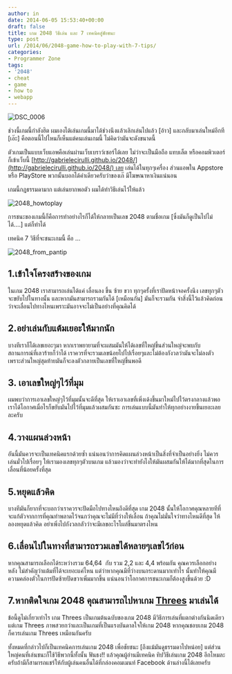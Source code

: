 ```yaml
---
author: in
date: 2014-06-05 15:53:40+00:00
draft: false
title: เกม 2048 วิธีเล่น และ 7 เทคนิคสู่ชัยชนะ
type: post
url: /2014/06/2048-game-how-to-play-with-7-tips/
categories:
- Programmer Zone
tags:
- '2048'
- cheat
- game
- how to
- webapp
---
```




![DSC_0006](https://www.cyruszhang.com/wp-content/uploads/2014/06/DSC_00061-1024x682.jpg)


ช่วงนี้เกมนี้กำลังฮิต ผมเองได้เล่นเกมนี้มาได้ช่วงนึงแล้วเลิกเล่นไปแล้ว [อ้าว] และกลับมาเล่นใหม่อีกที [เอ๊ะ] คือตอนนี้ไปไหนก็เห็นแต่คนเล่นเกมนี้ ไม่คิดว่ามันจะดังขนาดนี้

ตัวเกมเป็นแบบเว็บแอพคือเล่นผ่านเว็บเบราว์เซอร์ได้เลย ไม่ว่าจะเป็นมือถือ แทบเล็ต หรือคอมพิวเตอร์ก็เข้าเว็บนี้ [http://gabrielecirulli.github.io/2048/](http://gabrielecirulli.github.io/2048/) เลย เล่นได้ในทุกๆเครื่อง ส่วนแอพใน Appstore หรือ PlayStore พวกนั้นบอกได้คำเดียวครับว่าของเก๊ มีโฆษณาหาเงินแน่นอน


<!-- more -->


เกมนี้กฏธรรมดามาก แต่เล่นยากพอตัว ผมได้ทำวิธีเล่นไว้ให้แล้ว

![2048_howtoplay](https://www.cyruszhang.com/wp-content/uploads/2014/06/2048_howtoplay.jpg)


การชนะของเกมนี้ก็คือการทำอย่างไรก็ได้ให้กลายเป็นเลข 2048 ตามชื่อเกม [ซึ่งมันก็ดูเป็นไปไม่ได้....] แต่ก็ทำได้

เทคนิค 7 วิธีที่จะชนะเกมนี้ คือ ...

![2048_from_pantip](https://www.cyruszhang.com/wp-content/uploads/2014/06/2048_from_pantip.jpg)



## 1.เข้าใจโครงสร้างของเกม


ในเกม 2048 เราสามารถเล่นได้แค่ เลื่อนลง ขึ้น ซ้าย ขวา ทุกๆครั้งที่เราปัดหน้าจอครั้งนึง เลขทุกๆตัวจะขยับไปในทางนั้น และหากมันสามารถรวมกันได้ [เหมือนกัน] มันก็จะรวมกัน จำสิ่งนี้ไว้แล้วคิดก่อนว่าจะเลื่อนไปทางไหนเพราะมันอาจจะไม่เป็นอย่างที่คุณคิดได้


## 2.อย่าเล่นกับแต้มเยอะให้มากนัก


บางทีเราก็ได้เลขเยอะๆมา หากเราพยายามที่จะผสมมันให้ได้เลขที่ใหญ่ขึ้นส่วนใหญ่จะพบกับสถานการณ์ที่เลวร้ายก็ว่าได้ เราควรที่จะรวมเลขน้อยไปไปเรื่อยๆและไม่ต้องกังวลว่ามันจะไม่ลงตัว เพราะส่วนใหญ่สุดท้ายมันก็จะลงตัวกลายเป็นเลขที่ใหญ่ขึ้นพอดี


## 3. เอาเลขใหญ่ๆไว้ที่มุม


ผมพบว่าการเอาเลขใหญ่ๆไว้ที่มุมนั้นจะดีที่สุด ให้เราเอาเลขที่เพิ่งเด้งขึ้นมาใหม่ไปไว้ตรงกลางแล้วพอเราได้โอกาศเมื่อไรก็ขยับมันไปไว้ที่มุมแล้วผสมกันซะ การเล่นแบบนี้มันทำให้ทุกอย่างงายขึ้นเยอะเลยละครับ





## 4.วางแผนล่วงหน้า


อันนี้มันควรจะเป็นเทคนิคแรกด้วยซ้ำ แน่นอนว่าการคิดแผนล่วงหน้าเป็นสิ่งที่จำเป็นอย่างยิ่ง ไม่ควรเล่นมั่วไปเรื่อยๆ ให้เรามองเลขทุกๆตัวบนเกม แล้วมองว่าจะทำยังไงให้มันผสมกันให้ได้มากที่สุดในการเลื่อนที่น้อยครั้งที่สุด


## 5.หยุดแล้วคิด


บางทีมันก็ยากที่จะบอกว่าเราควรจะปัดมือไปทางไหนถึงดีที่สุด เกม 2048 นั้นให้โอกาศคุณหลายทีที่จะแก้ตัวจากการที่คุณทำพลาดไว้จนกว่าคุณจะไม่มีที่ว่างให้เลื่อน ถ้าคุณไม่มั่นใจว่าทางไหนดีที่สุด ให้ลองหยุดแล้วคิด อย่าเพิ่งไปกังวลกลัวว่าจะมีเลขอะไรโผล่ขึ้นมาตรงไหน


## 6.เลื่อนไปในทางที่สามารถรวมเลขได้หลายๆเลขไว้ก่อน


หากคุณสามารถเลือกได้ระหว่างรวม 64,64  กับ รวม 2,2 และ 4,4 พร้อมกัน คุณควรเลือกอย่างหลัง ไม่สำคัญว่าแต้มที่ได้จะเยอะแค่ไหน แต่ว่าหากคุณมีที่ว่างบนกระดานมากเท่าไร นั้นทำให้คุณมีความคล่องตัวในการปัดซ้ายปัดขวาเพิ่มมากขึ้น แน่นอนว่าโอกาศการชนะเกมก็ต้องสูงขึ้นด้วย :D


## 7.หากติดใจเกม 2048 คุณสามารถไปหาเกม [Threes](https://itunes.apple.com/us/app/threes!/id779157948?mt=8) มาเล่นได้


ข้อนี้ดูไม่เกี่ยวเท่าไร เกม Threes เป็นเกมต้นฉบับของเกม 2048 มีวิธีการเล่นที่แตกต่างกันนิดเดียว แต่เกม Threes ภาพสวยกว่าและเป็นเกมที่เป็นแรงบันดาลใจให้เกม 2048 หากคุณชอบเกม 2048 ก็ควรเล่นเกม Threes เหมือนกันครับ



ทั้งหมดที่กล่าวไปก็เป็นเทคนิคการเล่นเกม 2048 เพื่อชัยชนะ [ถึงแม้มันดูธรรมดาไปหน่อย] แต่ส่วนใหญ่คนที่เล่นชนะก็ใช้วิธีพวกนี้ทั้งนั้น ฟันธง!! แล้วคุณผู้อ่านมีเทคนิค ทิปวิธีเล่นเกม 2048 อีกไหมละครับถ้ามีก็สามารถแชร์ให้กับผู้เล่นคนอื่นได้ที่กล่องคอมเมนท์ Facebook ด้านล่างนี้ได้เลยครับ
